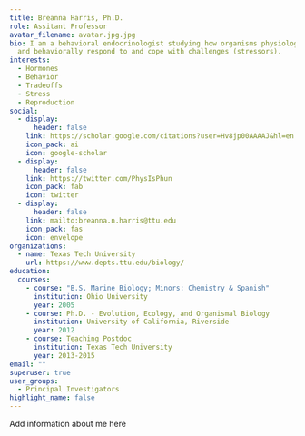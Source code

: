 ```yaml
---
title: Breanna Harris, Ph.D.
role: Assitant Professor
avatar_filename: avatar.jpg.jpg
bio: I am a behavioral endocrinologist studying how organisms physiologically
  and behaviorally respond to and cope with challenges (stressors).
interests:
  - Hormones
  - Behavior
  - Tradeoffs
  - Stress
  - Reproduction
social:
  - display:
      header: false
    link: https://scholar.google.com/citations?user=Hv8jp00AAAAJ&hl=en
    icon_pack: ai
    icon: google-scholar
  - display:
      header: false
    link: https://twitter.com/PhysIsPhun
    icon_pack: fab
    icon: twitter
  - display:
      header: false
    link: mailto:breanna.n.harris@ttu.edu
    icon_pack: fas
    icon: envelope
organizations:
  - name: Texas Tech University
    url: https://www.depts.ttu.edu/biology/
education:
  courses:
    - course: "B.S. Marine Biology; Minors: Chemistry & Spanish"
      institution: Ohio University
      year: 2005
    - course: Ph.D. - Evolution, Ecology, and Organismal Biology
      institution: University of California, Riverside
      year: 2012
    - course: Teaching Postdoc
      institution: Texas Tech University
      year: 2013-2015
email: ""
superuser: true
user_groups:
  - Principal Investigators
highlight_name: false
---
```

Add information about me here
